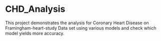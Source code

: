 # CHD_Analysis
This project demonstrates the analysis for Coronary Heart Disease on Framingham-heart-study Data set using various models and check which model yields more accuracy. 
